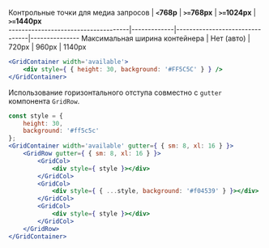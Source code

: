 Контрольные точки для медиа запросов | **`<`768p** | **`>=`768px** | **`>=`1024px** | **`>=`1440px**           
-------------------------------------|-------------|--------------------------------|---------------
Максимальная ширина контейнера       | Нет (авто)  | 720px         | 960px          | 1140px           

```jsx
<GridContainer width='available'>
    <div style={ { height: 30, background: '#FF5C5C' } } />
</GridContainer>
```
Использование горизонтального отступа совместно с `gutter` компонента `GridRow`.
```jsx
const style = {
    height: 30,
    background: '#ff5c5c'
};
<GridContainer width='available' gutter={ { sm: 8, xl: 16 } }>
    <GridRow gutter={ { sm: 8, xl: 16 } }>
        <GridCol>
            <div style={ style }></div>
        </GridCol>
        <GridCol>
            <div style={ { ...style, background: '#f04539' } }></div>
        </GridCol>
        <GridCol>
            <div style={ style }></div>
        </GridCol>
    </GridRow>
</GridContainer>
```
